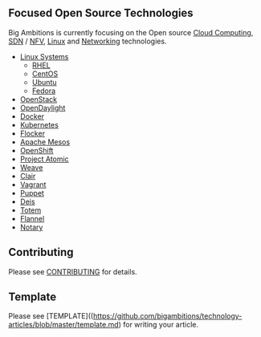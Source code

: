 ## Focused Open Source Technologies 
Big Ambitions is currently focusing on the Open source [Cloud Computing](https://github.com/bigambitions/technology-articles/blob/master/cloud-computing/README.md), [SDN](https://github.com/bigambitions/technology-articles/blob/master/sdn/README.md) / [NFV](https://github.com/bigambitions/technology-articles/blob/master/nfv/README.md), [Linux](https://github.com/bigambitions/technology-articles/blob/master/linux/README.md) and [Networking](https://github.com/bigambitions/technology-articles/blob/master/networking/README.md) technologies.

- [Linux Systems](https://github.com/bigambitions/technology-articles/blob/master/linux/README.md)
  - [RHEL](https://github.com/bigambitions/technology-articles/blob/master/rhel/README.md)
  - [CentOS](https://github.com/bigambitions/technology-articles/blob/master/centos/README.md)
  - [Ubuntu](https://github.com/bigambitions/technology-articles/blob/master/ubuntu/README.md)
  - [Fedora](https://github.com/bigambitions/technology-articles/blob/master/fedora/README.md)
- [OpenStack](https://github.com/bigambitions/technology-articles/blob/master/openstack/README.md)
- [OpenDaylight](https://github.com/bigambitions/technology-articles/blob/master/opendaylight/README.md)
- [Docker](https://github.com/bigambitions/technology-articles/blob/master/docker/README.md)
- [Kubernetes](https://github.com/bigambitions/technology-articles/blob/master/kubernetes/README.md)
- [Flocker](https://github.com/bigambitions/technology-articles/blob/master/flocker/README.md)
- [Apache Mesos](https://github.com/bigambitions/technology-articles/blob/master/mesos/README.md)
- [OpenShift](https://github.com/bigambitions/technology-articles/blob/master/openshift/README.md)
- [Project Atomic](https://github.com/bigambitions/technology-articles/blob/master/projectatomic/README.md)
- [Weave](https://github.com/bigambitions/technology-articles/blob/master/weave/README.md)
- [Clair](https://github.com/bigambitions/technology-articles/blob/master/clair/README.md)
- [Vagrant](https://github.com/bigambitions/technology-articles/blob/master/vagrant/README.md)
- [Puppet](https://github.com/bigambitions/technology-articles/blob/master/puppet/README.md)
- [Deis](https://github.com/bigambitions/technology-articles/blob/master/deis/README.md)
- [Totem](https://github.com/bigambitions/technology-articles/blob/master/totem/README.md)
- [Flannel](https://github.com/bigambitions/technology-articles/blob/master/flannel/README.md)
- [Notary](https://github.com/bigambitions/technology-articles/blob/master/notary/README.md)


## Contributing
Please see [CONTRIBUTING](https://github.com/bigambitions/technology-articles/blob/master/contributing.md) for details.

## Template
Please see [TEMPLATE]((https://github.com/bigambitions/technology-articles/blob/master/template.md) for writing your article. 

